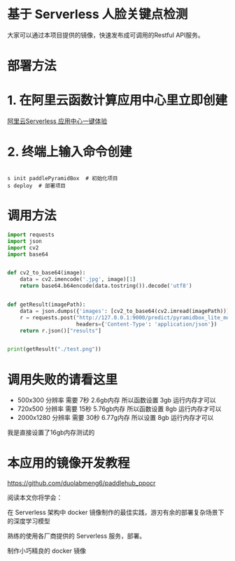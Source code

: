# 基于 Serverless 人脸关键点检测

大家可以通过本项目提供的镜像，快速发布成可调用的Restful API服务。

# 部署方法

# 1. 在阿里云函数计算应用中心里立即创建

[阿里云Serverless 应用中心一键体验 ](https://fcnext.console.aliyun.com/applications/create?template=paddlePyramidBox)


# 2. 终端上输入命令创建

```shell

s init paddlePyramidBox  # 初始化项目
s deploy  # 部署项目

```

# 调用方法

```python
import requests
import json
import cv2
import base64


def cv2_to_base64(image):
    data = cv2.imencode('.jpg', image)[1]
    return base64.b64encode(data.tostring()).decode('utf8')


def getResult(imagePath):
    data = json.dumps({'images': [cv2_to_base64(cv2.imread(imagePath))]})
    r = requests.post("http://127.0.0.1:9000/predict/pyramidbox_lite_mobile", data=data,
                      headers={'Content-Type': 'application/json'})
    return r.json()["results"]


print(getResult("./test.png"))
```


# 调用失败的请看这里

* 500x300 分辨率 需要 7秒   2.6gb内存 所以函数设置 3gb 运行内存才可以
* 720x500 分辨率 需要 15秒  5.76gb内存 所以函数设置 8gb 运行内存才可以
* 2000x1280 分辨率 需要 30秒 6.77g内存 所以设置 8gb 运行内存才可以

我是直接设置了16gb内存测试的

# 本应用的镜像开发教程

https://github.com/duolabmeng6/paddlehub_ppocr

阅读本文你将学会：

在 Serverless 架构中 docker 镜像制作的最佳实践，游刃有余的部署复杂场景下的深度学习模型

熟练的使用各厂商提供的 Serverless 服务，部署。

制作小巧精良的 docker 镜像
